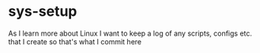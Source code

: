 # sys-setup
As I learn more about Linux I want to keep a log of any scripts, configs etc. that I create so that's what I commit here
